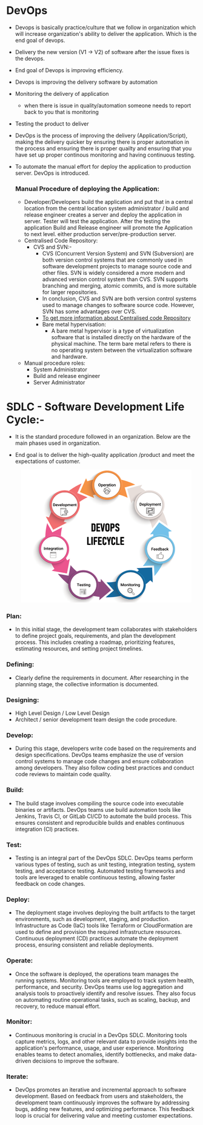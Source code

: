 # DevOps
- Devops is basically practice/culture that we follow in organization which will increase organization's ability to deliver the application. Which is the end goal of devops.
- Delivery the new version (V1 -> V2) of software after the issue fixes is the devops.
- End goal of Devops is improving efficiency.
- Devops is improving the delivery software by automation
- Monitoring the delivery of application
    - when there is issue in quality/automation someone needs to report back to you that is monitoring
- Testing the product to deliver
- DevOps is the process of improving the delivery (Application/Script), making the delivery quicker by ensuring there is proper automation in the process and ensuring there is proper quailty and ensuring that you have set up proper continous monitoring and having continuous testing.
- To automate the manual effort for deploy the application to production server. DevOps is introduced.

  ### Manual Procedure of deploying the Application:
  - Developer/Developers build the application and put that in a central location from the central location system administrator / build and release engineer creates a server and deploy the application in server. Tester will test the application. After the testing the application Build and Release engineer will promote the Application to next level. either production server/pre-production server.
  - Centralised Code Repository:
      - CVS and SVN:-
          - CVS (Concurrent Version System) and SVN (Subversion) are both version control systems that are commonly used in software development projects to manage source code and other files. SVN is widely considered a more modern and advanced version control system than CVS. SVN supports branching and merging, atomic commits, and is more suitable for larger repositories.
          - In conclusion, CVS and SVN are both version control systems used to manage changes to software source code. However, SVN has some advantages over CVS.
          - <a href="https://www.tutorialspoint.com/difference-between-cvs-and-svn" target="_blank">To get more information about Centralised code Repository</a>
          - Bare metal hypervisation:
              - A bare metal hypervisor is a type of virtualization software that is installed directly on the hardware of the physical machine. The term bare metal refers to there is no operating system between the virtualization software and hardware.
  - Manual procedure roles:
    - System Administrator
    - Build and release engineer
    - Server Administrator

 # SDLC - Software Development Life Cycle:-
 - It is the standard procedure followed in an organization. Below are the main phases used in organization.
 - End goal is to deliver the high-quality application /product and meet the expectations of customer.
     
   <div align="center">
   <img src="Assets/DevOps-Lifecycle.png" height="350px" width="450px">
   </div>
   
### Plan:
- In this initial stage, the development team collaborates with stakeholders to define project goals, requirements, and plan the development process. This includes creating a roadmap, prioritizing features, estimating resources, and setting project timelines.
### Defining: 
- Clearly define the requirements in document. After researching in the planning stage, the collective information is documented. 
### Designing: 
- High Level Design / Low Level Design 
- Architect / senior development team design the code procedure.
### Develop:
- During this stage, developers write code based on the requirements and design specifications. DevOps teams emphasize the use of version control systems to manage code changes and ensure collaboration among developers. They also follow coding best practices and conduct code reviews to maintain code quality.
### Build:
- The build stage involves compiling the source code into executable binaries or artifacts. DevOps teams use build automation tools like Jenkins, Travis CI, or GitLab CI/CD to automate the build process. This ensures consistent and reproducible builds and enables continuous integration (CI) practices.
### Test:
- Testing is an integral part of the DevOps SDLC. DevOps teams perform various types of testing, such as unit testing, integration testing, system testing, and acceptance testing. Automated testing frameworks and tools are leveraged to enable continuous testing, allowing faster feedback on code changes.
### Deploy:
- The deployment stage involves deploying the built artifacts to the target environments, such as development, staging, and production. Infrastructure as Code (IaC) tools like Terraform or CloudFormation are used to define and provision the required infrastructure resources. Continuous deployment (CD) practices automate the deployment process, ensuring consistent and reliable deployments.
### Operate:
- Once the software is deployed, the operations team manages the running systems. Monitoring tools are employed to track system health, performance, and security. DevOps teams use log aggregation and analysis tools to proactively identify and resolve issues. They also focus on automating routine operational tasks, such as scaling, backup, and recovery, to reduce manual effort.
### Monitor:
- Continuous monitoring is crucial in a DevOps SDLC. Monitoring tools capture metrics, logs, and other relevant data to provide insights into the application's performance, usage, and user experience. Monitoring enables teams to detect anomalies, identify bottlenecks, and make data-driven decisions to improve the software.
### Iterate:
- DevOps promotes an iterative and incremental approach to software development. Based on feedback from users and stakeholders, the development team continuously improves the software by addressing bugs, adding new features, and optimizing performance. This feedback loop is crucial for delivering value and meeting customer expectations.
